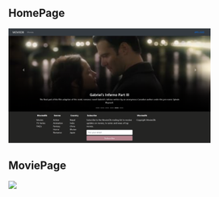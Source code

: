 ## HomePage

<img src = "screenshots/MovieDBHomePage.png" width="400">

## MoviePage

<img src = "screenshots/Mvi.png" width="400">

